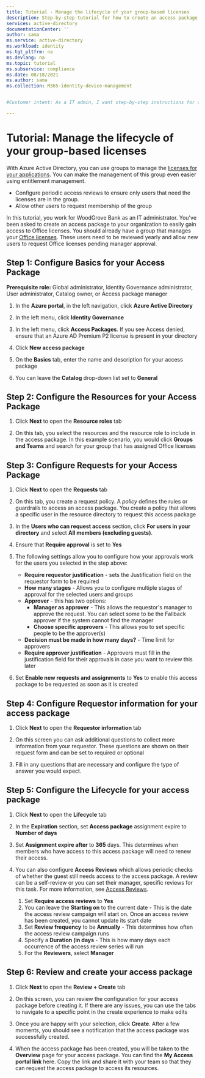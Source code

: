 ```yaml
---
title: Tutorial - Manage the lifecycle of your group-based licenses 
description: Step-by-step tutorial for how to create an access package for managing group-based licenses in Azure Active Directory entitlement management.
services: active-directory
documentationCenter: ''
author: sama
ms.service: active-directory
ms.workload: identity
ms.tgt_pltfrm: na
ms.devlang: na
ms.topic: tutorial
ms.subservice: compliance
ms.date: 08/18/2021
ms.author: sama
ms.collection: M365-identity-device-management


#Customer intent: As a IT admin, I want step-by-step instructions for creating an access package for Managing the lifecycle of your group-based licenses.

---
```

# Tutorial: Manage the lifecycle of your group-based licenses
 
With Azure Active Directory, you can use groups to manage the [licenses for your applications](/active-directory/enterprise-users/licensing-groups-assign.md). You can make the management of this group even easier using entitlement management. 

*	Configure periodic access reviews to ensure only users that need the licenses are in the group. 
*	Allow other users to request membership of the group

In this tutorial, you work for WoodGrove Bank as an IT administrator. You've been asked to create an access package to your organization to easily gain access to Office licenses. You should already have a group that manages your [Office licenses](/active-directory/enterprise-users/licensing-groups-assign.md). These users need to be reviewed yearly and allow new users to request Office licenses pending manager approval. 

## Step 1: Configure Basics for your Access Package

**Prerequisite role:** Global administrator, Identity Governance administrator, User administrator, Catalog owner, or Access package manager

1. In the **Azure portal**, in the left navigation, click **Azure Active Directory**

2. In the left menu, click **Identity Governance**

3. In the left menu, click **Access Packages**. If you see Access denied, ensure that an Azure AD Premium P2 license is present in your directory

4. Click **New access package**

5. On the **Basics** tab, enter the name and description for your access package

6. You can leave the **Catalog** drop-down list set to **General**

## Step 2: Configure the Resources for your Access Package

1. Click **Next** to open the **Resource roles** tab

2. On this tab, you select the resources and the resource role to include in the access package. In this example scenario, you would click **Groups and Teams** and search for your group that has assigned Office licenses

## Step 3: Configure Requests for your Access Package

1. Click **Next** to open the **Requests** tab

2. On this tab, you create a request policy. A *policy* defines the rules or guardrails to access an access package. You create a policy that allows a specific user in the resource directory to request this access package

3. In the **Users who can request access** section, click **For users in your directory** and select **All members (excluding guests)**. 

4.	Ensure that **Require approval** is set to **Yes**

5.	The following settings allow you to configure how your approvals work for the users you selected in the step above:

    * **Require requestor justification** - sets the Justification field on the requestor form to be required
    * **How many stages** - Allows you to configure multiple stages of approval for the selected users and groups
    * **Approver** - this has two options:
      * **Manager as approver** - This allows the requestor's manager to approve the request. You can select some to be the Fallback approver if the system cannot find the manager
      * **Choose specific approvers** - This allows you to set specific people to be the approver(s)
    * **Decision must be made in how many days?** - Time limit for approvers
    * **Require approver justification** - Approvers must fill in the justification field for their approvals in case you want to review this later

6.	Set **Enable new requests and assignments** to **Yes** to enable this access package to be requested as soon as it is created

## Step 4: Configure Requestor information for your access package

1.	Click **Next** to open the **Requestor information** tab

2.	On this screen you can ask additional questions to collect more information from your requestor. These questions are shown on their request form and can be set to required or optional

3.	Fill in any questions that are necessary and configure the type of answer you would expect.

## Step 5: Configure the Lifecycle for your access package

1. Click **Next** to open the **Lifecycle** tab

2.	In the **Expiration** section, set **Access package** assignment expire to **Number of days**
	
3.	Set **Assignment expire after** to **365** days. This determines when members who have access to this access package will need to renew their access.

4.	You can also configure **Access Reviews** which allows periodic checks of whether the guest still needs access to the access package. A review can be a self-review or you can set their manager, specific reviews for this task. For more information, see [Access Reviews](entitlement-management-access-reviews-create.md).

    1.	Set **Require access reviews** to **Yes**
    2.	You can leave the **Starting on** to the current date - This is the date the access review campaign will start on. Once an access review has been created, you cannot update its start date
    3.	Set **Review frequency** to be **Annually** - This determines how often the access review campaign runs
    4.	Specify a **Duration (in days** - This is how many days each occurrence of the access review series will run
    5.	For the **Reviewers**, select **Manager**

## Step 6: Review and create your access package

1.	Click **Next** to open the **Review + Create** tab

2.	On this screen, you can review the configuration for your access package before creating it. If there are any issues, you can use the tabs to navigate to a specific point in the create experience to make edits

3.	Once you are happy with your selection, click **Create**. After a few moments, you should see a notification that the access package was successfully created.

4.	When the access package has been created, you will be taken to the **Overview** page for your access package. You can find the **My Access portal link** here. Copy the link and share it with your team so that they can request the access package to access its resources.

